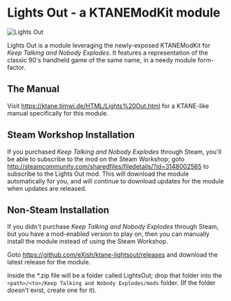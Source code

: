 # Lights Out - a KTANEModKit module

![Lights Out](https://github.com/Timwi/KtaneContent/blob/master/HTML/img/Component/Lights%20Out.svg "Lights Out")

Lights Out is a module leveraging the newly-exposed KTANEModKit for _Keep Talking and Nobody Explodes_. It features a representation of the classic 90's handheld game of the same name, in a needy module form-factor.

## The Manual

Visit https://ktane.timwi.de/HTML/Lights%20Out.html for a KTANE-like manual specifically for this module.

## Steam Workshop Installation

If you purchased _Keep Talking and Nobody Explodes_ through Steam, you'll be able to subscribe to the mod on the Steam Workshop; goto http://steamcommunity.com/sharedfiles/filedetails/?id=3148002565 to subscribe to the Lights Out mod. This will download the module automatically for you, and will continue to download updates for the module when updates are released.

## Non-Steam Installation

If you didn't purchase _Keep Talking and Nobody Explodes_ through Steam, but you have a mod-enabled version to play on, then you can manually install the module instead of using the Steam Workshop.

Goto https://github.com/eXish/ktane-lightsout/releases and download the latest release for the module.

Inside the *.zip file will be a folder called LightsOut; drop that folder into the `<path>/<to>/Keep Talking and Nobody Explodes/mods` folder. (If the folder doesn't exist, create one for it).
